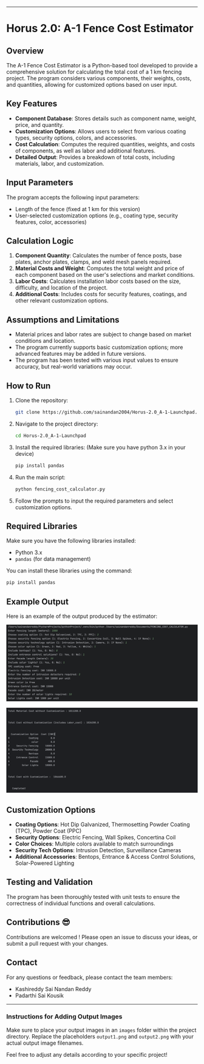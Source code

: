 
---

# Horus 2.0: A-1 Fence Cost Estimator

## Overview

The A-1 Fence Cost Estimator is a Python-based tool developed to provide a comprehensive solution for calculating the total cost of a 1 km fencing project. The program considers various components, their weights, costs, and quantities, allowing for customized options based on user input.

## Key Features

- **Component Database**: Stores details such as component name, weight, price, and quantity.
- **Customization Options**: Allows users to select from various coating types, security options, colors, and accessories.
- **Cost Calculation**: Computes the required quantities, weights, and costs of components, as well as labor and additional features.
- **Detailed Output**: Provides a breakdown of total costs, including materials, labor, and customization.

## Input Parameters

The program accepts the following input parameters:
- Length of the fence (fixed at 1 km for this version)
- User-selected customization options (e.g., coating type, security features, color, accessories)

## Calculation Logic

1. **Component Quantity**: Calculates the number of fence posts, base plates, anchor plates, clamps, and weld mesh panels required.
2. **Material Costs and Weight**: Computes the total weight and price of each component based on the user's selections and market conditions.
3. **Labor Costs**: Calculates installation labor costs based on the size, difficulty, and location of the project.
4. **Additional Costs**: Includes costs for security features, coatings, and other relevant customization options.

## Assumptions and Limitations

- Material prices and labor rates are subject to change based on market conditions and location.
- The program currently supports basic customization options; more advanced features may be added in future versions.
- The program has been tested with various input values to ensure accuracy, but real-world variations may occur.

## How to Run 

1. Clone the repository:
   ```bash
   git clone https://github.com/sainandan2004/Horus-2.0_A-1-Launchpad.git
   ```
2. Navigate to the project directory:
   ```bash
   cd Horus-2.0_A-1-Launchpad
   ```
3. Install the required libraries: (Make sure you have python 3.x in your device)
   ```bash
   pip install pandas
   ```
4. Run the main script:
   ```bash
   python fencing_cost_calculator.py
   ```
5. Follow the prompts to input the required parameters and select customization options.

## Required Libraries

Make sure you have the following libraries installed:

- Python 3.x
- `pandas` (for data management)

You can install these libraries using the command:

```bash
pip install pandas
```

## Example Output

Here is an example of the output produced by the estimator:

![Cost Estimation Result](images/output1.png)

![Customization Breakdown](images/output2.png)

## Customization Options

- **Coating Options**: Hot Dip Galvanized, Thermosetting Powder Coating (TPC), Powder Coat (PPC)
- **Security Options**: Electric Fencing, Wall Spikes, Concertina Coil
- **Color Choices**: Multiple colors available to match surroundings
- **Security Tech Options**: Intrusion Detection, Surveillance Cameras
- **Additional Accessories**: Bentops, Entrance & Access Control Solutions, Solar-Powered Lighting

## Testing and Validation

The program has been thoroughly tested with unit tests to ensure the correctness of individual functions and overall calculations.

## Contributions 😎

Contributions are welcomed ! Please open an issue to discuss your ideas, or submit a pull request with your changes.

## Contact

For any questions or feedback, please contact the team members:
- Kashireddy Sai Nandan Reddy
- Padarthi Sai Kousik

---

### Instructions for Adding Output Images

Make sure to place your output images in an `images` folder within the project directory. Replace the placeholders `output1.png` and `output2.png` with your actual output image filenames.

Feel free to adjust any details according to your specific project!
